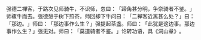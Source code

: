 强德二禅客，于路次见师骑牛，不识师，忽曰：​「蹄角甚分明，争奈骑者不鉴。​」师骤牛而去。强德憩于树下煎茶，师回却下牛问曰：​「二禅客近离甚么处？​」曰：​「那边。​」师曰：​「那边事作么生？​」强提起茶盏。师曰：​「此犹是这边事。那边事作么生？​」强无对。师曰：​「莫道骑者不鉴。​」论转功语，具《洞山章》​。